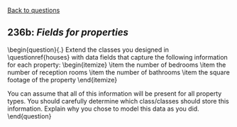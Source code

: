 [Back to questions](../README.md)

## 236b: *Fields for properties*

\begin{question}{.}
Extend the classes you designed in \questionref{houses} with data fields that capture the following
information for each property:
\begin{itemize}
\item the number of bedrooms
\item the number of reception rooms
\item the number of bathrooms
\item the square footage of the property
\end{itemize}

You can assume that all of this information will be present for all property types.
You should carefully determine which class/classes should store this information.
Explain why you chose to model this data as you did.
\end{question}
